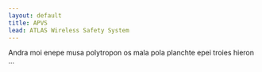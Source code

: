 ```yaml
---
layout: default
title: APVS
lead: ATLAS Wireless Safety System
---
```

Andra moi enepe musa polytropon os mala pola planchte epei troies hieron ...


